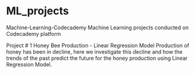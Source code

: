 # ML_projects
Machine-Learning-Codecademy
Machine Learning projects conducted on Codecademy platform 

Project # 1 Honey Bee Production - Linear Regression Model 
Production of honey has been in decline, here we investigate this decline and how the trends of the past predict the future for the honey production using Linear Regression Model.



